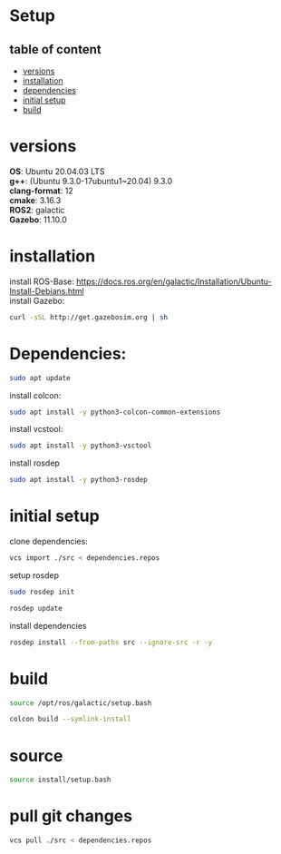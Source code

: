 # Setup

## table of content
- [versions](#versions)
- [installation](#installation)
- [dependencies](#dependencies)
- [initial setup](#initial-setup)
- [build](#build)

# versions
**OS**: Ubuntu 20.04.03 LTS <br>
**g++**: (Ubuntu 9.3.0-17ubuntu1~20.04) 9.3.0 <br>
**clang-format**: 12 <br>
**cmake**: 3.16.3 <br>
**ROS2**: galactic <br>
**Gazebo**: 11.10.0 <br>


# installation
install ROS-Base: https://docs.ros.org/en/galactic/Installation/Ubuntu-Install-Debians.html <br>
install Gazebo: 
```sh
curl -sSL http://get.gazebosim.org | sh
```

# Dependencies:
```sh
sudo apt update
```
install colcon: 
```sh
sudo apt install -y python3-colcon-common-extensions
```
install vcstool: 
```sh
sudo apt install -y python3-vsctool
```
install rosdep
```sh
sudo apt install -y python3-rosdep
```

# initial setup
clone dependencies:
```sh
vcs import ./src < dependencies.repos
```
setup rosdep

```sh
sudo rosdep init
```
```sh
rosdep update
```
install dependencies
```sh
rosdep install --from-paths src --ignore-src -r -y
```

# build
```sh
source /opt/ros/galactic/setup.bash
```

```sh
colcon build --symlink-install
```

# source
```sh
source install/setup.bash
```

# pull git changes
```sh
vcs pull ./src < dependencies.repos

```